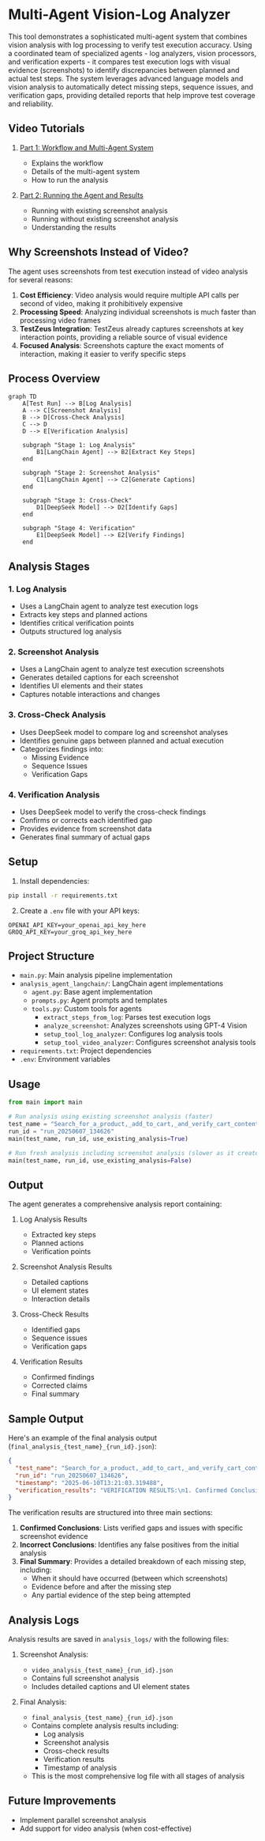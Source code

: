 # Multi-Agent Vision-Log Analyzer

This tool demonstrates a sophisticated multi-agent system that combines vision analysis with log processing to verify test execution accuracy. Using a coordinated team of specialized agents - log analyzers, vision processors, and verification experts - it compares test execution logs with visual evidence (screenshots) to identify discrepancies between planned and actual test steps. The system leverages advanced language models and vision analysis to automatically detect missing steps, sequence issues, and verification gaps, providing detailed reports that help improve test coverage and reliability.

## Video Tutorials

1. [Part 1: Workflow and Multi-Agent System](https://www.loom.com/share/0803783ea9cd4a5899c0699c75c361a7?sid=c9b20281-e446-4bca-968c-0ab2d4f431bc)
   - Explains the workflow
   - Details of the multi-agent system
   - How to run the analysis

2. [Part 2: Running the Agent and Results](https://www.loom.com/share/84e48e740fea45b8908f955cf8463678?sid=b1081fc1-0fff-434c-9a17-56dfa72acfa4)
   - Running with existing screenshot analysis
   - Running without existing screenshot analysis
   - Understanding the results

## Why Screenshots Instead of Video?

The agent uses screenshots from test execution instead of video analysis for several reasons:
1. **Cost Efficiency**: Video analysis would require multiple API calls per second of video, making it prohibitively expensive
2. **Processing Speed**: Analyzing individual screenshots is much faster than processing video frames
3. **TestZeus Integration**: TestZeus already captures screenshots at key interaction points, providing a reliable source of visual evidence
4. **Focused Analysis**: Screenshots capture the exact moments of interaction, making it easier to verify specific steps

## Process Overview

```mermaid
graph TD
    A[Test Run] --> B[Log Analysis]
    A --> C[Screenshot Analysis]
    B --> D[Cross-Check Analysis]
    C --> D
    D --> E[Verification Analysis]
    
    subgraph "Stage 1: Log Analysis"
        B1[LangChain Agent] --> B2[Extract Key Steps]
    end
    
    subgraph "Stage 2: Screenshot Analysis"
        C1[LangChain Agent] --> C2[Generate Captions]
    end
    
    subgraph "Stage 3: Cross-Check"
        D1[DeepSeek Model] --> D2[Identify Gaps]
    end
    
    subgraph "Stage 4: Verification"
        E1[DeepSeek Model] --> E2[Verify Findings]
    end
```

## Analysis Stages

### 1. Log Analysis
- Uses a LangChain agent to analyze test execution logs
- Extracts key steps and planned actions
- Identifies critical verification points
- Outputs structured log analysis

### 2. Screenshot Analysis
- Uses a LangChain agent to analyze test execution screenshots
- Generates detailed captions for each screenshot
- Identifies UI elements and their states
- Captures notable interactions and changes

### 3. Cross-Check Analysis
- Uses DeepSeek model to compare log and screenshot analyses
- Identifies genuine gaps between planned and actual execution
- Categorizes findings into:
  - Missing Evidence
  - Sequence Issues
  - Verification Gaps

### 4. Verification Analysis
- Uses DeepSeek model to verify the cross-check findings
- Confirms or corrects each identified gap
- Provides evidence from screenshot data
- Generates final summary of actual gaps

## Setup

1. Install dependencies:
```bash
pip install -r requirements.txt
```

2. Create a `.env` file with your API keys:
```
OPENAI_API_KEY=your_openai_api_key_here
GROQ_API_KEY=your_groq_api_key_here
```

## Project Structure

- `main.py`: Main analysis pipeline implementation
- `analysis_agent_langchain/`: LangChain agent implementations
  - `agent.py`: Base agent implementation
  - `prompts.py`: Agent prompts and templates
  - `tools.py`: Custom tools for agents
    - `extract_steps_from_log`: Parses test execution logs
    - `analyze_screenshot`: Analyzes screenshots using GPT-4 Vision
    - `setup_tool_log_analyzer`: Configures log analysis tools
    - `setup_tool_video_analyzer`: Configures screenshot analysis tools
- `requirements.txt`: Project dependencies
- `.env`: Environment variables

## Usage

```python
from main import main

# Run analysis using existing screenshot analysis (faster)
test_name = "Search_for_a_product,_add_to_cart,_and_verify_cart_contents"
run_id = "run_20250607_134626"
main(test_name, run_id, use_existing_analysis=True)

# Run fresh analysis including screenshot analysis (slower as it creates screenshot captions)
main(test_name, run_id, use_existing_analysis=False)
```

## Output

The agent generates a comprehensive analysis report containing:
1. Log Analysis Results
   - Extracted key steps
   - Planned actions
   - Verification points

2. Screenshot Analysis Results
   - Detailed captions
   - UI element states
   - Interaction details

3. Cross-Check Results
   - Identified gaps
   - Sequence issues
   - Verification gaps

4. Verification Results
   - Confirmed findings
   - Corrected claims
   - Final summary

## Sample Output

Here's an example of the final analysis output (`final_analysis_{test_name}_{run_id}.json`):

```json
{
  "test_name": "Search_for_a_product,_add_to_cart,_and_verify_cart_contents",
  "run_id": "run_20250607_134626",
  "timestamp": "2025-06-10T13:21:03.319488",
  "verification_results": "VERIFICATION RESULTS:\n1. Confirmed Conclusions (with evidence):\n- Missing Login Process: The login steps (1-4) are not captured. The earliest screenshot is \"openurl_end_1749284213267076100.png\", showing the site navigation, but no login page or credentials entry.\n- Incomplete 'Add to Cart' Verification: Screenshot \"click_start_1749284317464755500.png\" shows the \"Remove\" button, implying the item was added, but lacks the 'Add to Cart' click and cart badge update.\n- Missing Cart Page Verification: No screenshot displays the detailed cart page; only the cart icon is shown.\n- Incomplete 'Remove from Cart' Process: The \"Remove\" button is present, but no screenshot shows the removal action or cart update to zero.\n- Verification Gaps: No screenshots show checks of the cart badge after actions.\n- Sequence Issues: Transition from product page to cart page is missing, disrupting the sequence.\n2. Incorrect Conclusions (with actual evidence):\n- None of the conclusions are incorrect as all are supported by the absence of specific screenshots.\n3. Final Summary:\n- Missing Login Process: Occurred between \"openurl_start_1749284212718549000.png\" and \"openurl_end_1749284213267076100.png\". Evidence before: Initial navigation; after: Product page without login.\n- 'Add to Cart' Step: Missing between product listing and cart icon. Evidence before: Product page; after: Cart icon with item.\n- Cart Page: Not shown between product page and end. Evidence before: Product page; after: Cart icon.\n- 'Remove from Cart' Action: Missing between cart icon and empty state. Evidence before: Cart icon with item; after: No item.\n- Verifications: Missing after each action. Evidence before: Action taken; after: No verification.\nAll conclusions are confirmed correct based on the provided screenshot data."
}
```

The verification results are structured into three main sections:
1. **Confirmed Conclusions**: Lists verified gaps and issues with specific screenshot evidence
2. **Incorrect Conclusions**: Identifies any false positives from the initial analysis
3. **Final Summary**: Provides a detailed breakdown of each missing step, including:
   - When it should have occurred (between which screenshots)
   - Evidence before and after the missing step
   - Any partial evidence of the step being attempted

## Analysis Logs

Analysis results are saved in `analysis_logs/` with the following files:

1. Screenshot Analysis:
   - `video_analysis_{test_name}_{run_id}.json`
   - Contains full screenshot analysis
   - Includes detailed captions and UI element states

2. Final Analysis:
   - `final_analysis_{test_name}_{run_id}.json`
   - Contains complete analysis results including:
     - Log analysis
     - Screenshot analysis
     - Cross-check results
     - Verification results
     - Timestamp of analysis
   - This is the most comprehensive log file with all stages of analysis

## Future Improvements

- Implement parallel screenshot analysis
- Add support for video analysis (when cost-effective)

